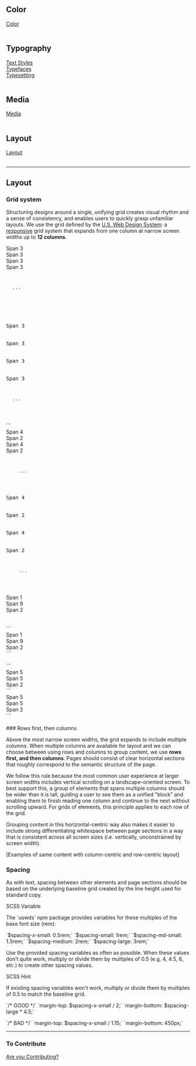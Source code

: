 ## Color<br>
[Color](/color.md)<br>
<br>

## Typography<br>
[Text Styles](/text-styles.md)<br>
[Typefaces](/typefaces.md)<br>
[Typesetting](/typesetting.md)<br>
<br>

## Media<br>
[Media](/media.md)<br>
<br>

## Layout<br>
[Layout](/layout.md)<br>
<br>

<hr>

## Layout

### Grid system

Structuring designs around a single, unifying grid creates
visual rhythm and a sense of consistency, and enables users
to quickly grasp unfamiliar layouts. We use the grid defined
by the [U.S. Web Design System](https://designsystem.digital.gov/components/grids/):
a [responsive](http://alistapart.com/article/responsive-web-design/)
grid system that expands from one column at narrow screen
widths up to **12 columns**.

  <div class="container-fluid">     
    <div class="row">
      <div class="col-3 navy-blue">Span 3</div>
      <div class="col-3 teal-blue">Span 3</div>
      <div class="col-3 navy-blue">Span 3</div>
      <div class="col-3 teal-blue">Span 3</div>
    </div>   
  <br>
  <br>
<pre>
  ```
   <div class="container-fluid">     
    <div class="row">
      <div class="col-3 navy-blue">Span 3</div>
      <div class="col-3 teal-blue">Span 3</div>
      <div class="col-3 navy-blue">Span 3</div>
      <div class="col-3 teal-blue">Span 3</div>
    </div>   
  ```
</pre>
  <br>
  <br>
  ```
    <div class="row">
      <div class="col-4 navy-blue">Span 4</div>
      <div class="col-2 teal-blue">Span 2</div>
      <div class="col-4 navy-blue">Span 4</div>
      <div class="col-2 teal-blue">Span 2</div>
    </div>  
  <br>
  <br>
<pre>
    ```
    <div class="row">
      <div class="col-4 navy-blue">Span 4</div>
      <div class="col-2 teal-blue">Span 2</div>
      <div class="col-4 navy-blue">Span 4</div>
      <div class="col-2 teal-blue">Span 2</div>
    </div>  
    ```
</pre>
  <br>
  <br>
    <div class="row">
      <div class="col-1 navy-blue">Span 1</div>
      <div class="col-9 teal-blue">Span 9</div>
      <div class="col-2 navy-blue">Span 2</div>
    </div>  
  <br>
  <br>
  ```
    <div class="row">
      <div class="col-1 navy-blue">Span 1</div>
      <div class="col-9 teal-blue">Span 9</div>
      <div class="col-2 navy-blue">Span 2</div>
    </div>  
  ```
  <br>
  <br>
  ```
    <div class="row">
      <div class="col-5 navy-blue">Span 5</div>
      <div class="col-5 teal-blue">Span 5</div>
      <div class="col-2 navy-blue">Span 2</div>
    </div>
  ```
    <div class="row">
      <div class="col-5 navy-blue">Span 5</div>
      <div class="col-5 teal-blue">Span 5</div>
      <div class="col-2 navy-blue">Span 2</div>
    </div>
  ```
  </div>
  <br>
### Rows first, then columns

Above the most narrow screen widths, the grid expands to
include multiple columns. When multiple columns are available
for layout and we can choose between using rows and columns to
group content, we use **rows first, and then columns**. Pages
should consist of clear horizontal sections that roughly
correspond to the semantic structure of the page.

We follow this rule because the most common user experience
at larger screen widths includes vertical scrolling on a
landscape-oriented screen. To best support this, a group of
elements that spans multiple columns should be wider than it
is tall, guiding a user to see them as a unified "block" and
enabling them to finish reading one column and continue to
the next without scrolling upward. For grids of elements, this
principle applies to each row of the grid.

Grouping content in this horizontal-centric way also makes it
easier to include strong differentiating whitespace between
page sections in a way that is consistent across all screen
sizes (i.e. vertically, unconstrained by screen width).

[Examples of same content with column-centric and row-centric layout]

### Spacing

<div class="row row--halved">
  <p>
    As with text, spacing between other elements and page sections
    should be based on the underlying baseline grid created by the
    line height used for standard copy.
  </p>
  <div class="hint hint--scss">
    <div class="hint__type">SCSS Variable</div>
    <p>
      The `uswds` npm package provides variables for these multiples
      of the base font size (rem):
    </p>
    `$spacing-x-small: 0.5rem;`  
    `$spacing-small: 1rem;`  
    `$spacing-md-small: 1.5rem;`  
    `$spacing-medium: 2rem;`  
    `$spacing-large: 3rem;`
  </div>
</div>

<div class="row row--halved">
  <p>
    Use the provided spacing variables as often as possible. When
    these values don’t quite work, multiply or divide them by
    multiples of 0.5 (e.g. 4, 4.5, 6, etc.) to create other
    spacing values.
  </p>
  <div class="hint hint--scss">
    <div class="hint__type">SCSS Hint</div>
    <p>
      If existing spacing variables won't work, multiply or divide
      them by multiples of 0.5 to match the baseline grid.
    </p>
    <p>
      `/* GOOD */`  
      `margin-top: $spacing-x-small / 2;`  
      `margin-bottom: $spacing-large * 4.5;`  
    </p>
    <p>
      `/* BAD */`  
      `margin-top: $spacing-x-small / 1.15;`  
      `margin-bottom: 450px;`
    </p>
  </div>
</div>

<hr>

### To Contribute<br>
[Are you Contributing?](/CONTRIBUTING.md)<br>
<br>
